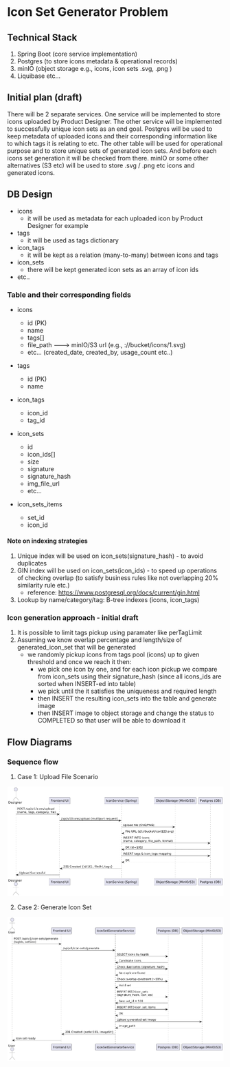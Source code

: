 # Icon Set Generator Problem

## Technical Stack
1. Spring Boot (core service implementation)
2. Postgres (to store icons metadata & operational records)
3. minIO (object storage e.g., icons, icon sets .svg, .png )
4. Liquibase etc...

## Initial plan (draft)
There will be 2 separate services. One service will be implemented to store icons uploaded by Product Designer. The other service will be implemented to successfully unique icon sets as an end goal. Postgres will be used to keep metadata of uploaded icons and their corresponding information like to which tags it is relating to etc. The other table will be used for operational purpose and to store unique sets of generated icon sets. And before each icons set generation it will be checked from there. minIO or some other alternatives (S3 etc) will be used to store .svg / .png etc icons and generated icons.   

## DB Design
- icons
  - it will be used as metadata for each uploaded icon by Product Designer for example
- tags
  - it will be used as tags dictionary
- icon_tags
  - it will be kept as a relation (many-to-many) between icons and tags
- icon_sets
  - there will be kept generated icon sets as an array of icon ids
- etc..

### Table and their corresponding fields
- icons
  -  id (PK)
  -  name
  -  tags[]
  -  file_path ---> minIO/S3 url (e.g., ://bucket/icons/1.svg)
  -  etc... (created_date, created_by, usage_count etc..)

- tags
  -  id (PK)
  - name

- icon_tags
  - icon_id
  - tag_id

- icon_sets
  - id
  - icon_ids[]
  - size
  - signature
  - signature_hash
  - img_file_url
  - etc...

- icon_sets_items
  - set_id
  - icon_id
 
#### Note on indexing strategies
1. Unique index will be used on icon_sets(signature_hash) - to avoid duplicates
2. GIN index will be used on icon_sets(icon_ids) - to speed up operations of checking overlap (to satisfy business rules like not overlapping 20% similarity rule etc.)
    - reference: https://www.postgresql.org/docs/current/gin.html
3. Lookup by name/category/tag:  B-tree indexes (icons, icon_tags)

### Icon generation approach - initial draft
1. It is possible to limit tags pickup using paramater like perTagLimit
2. Assuming we know overlap percentage and length/size of generated_icon_set that will be generated
   - we randomly pickup icons from tags pool (icons) up to given threshold and once we reach it then:
     - we pick one icon by one, and for each icon pickup we compare from icon_sets using their signature_hash (since all icons_ids are sorted when INSERT-ed into table)
     - we pick until the it satisfies the uniqueness and required length
     - then INSERT the resulting icon_sets into the table and generate image
     - then INSERT image to object storage and change the status to COMPLETED so that user will be able to download it

    
## Flow Diagrams
### Sequence flow
1. Case 1: Upload File Scenario 

  ![Upload File Scenario - Sequence Flow Diagram](upload-file.png)

2. Case 2: Generate Icon Set

  ![Generate Icon Set - Sequence Flow Diagram](generate-icons-set.png)

